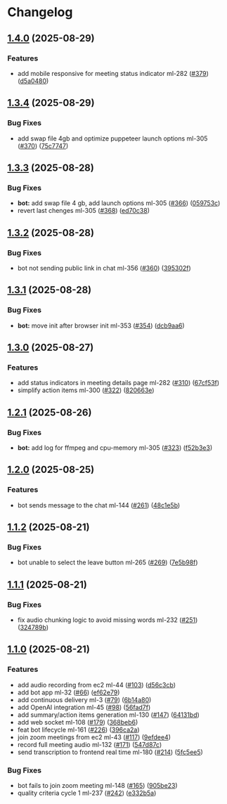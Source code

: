# Changelog

## [1.4.0](https://github.com/BinaryStudioAcademy/bsa-2025-meetlytic/compare/bot-v1.3.4...bot-v1.4.0) (2025-08-29)


### Features

* add mobile responsive for meeting status indicator ml-282 ([#379](https://github.com/BinaryStudioAcademy/bsa-2025-meetlytic/issues/379)) ([d5a0480](https://github.com/BinaryStudioAcademy/bsa-2025-meetlytic/commit/d5a0480500421200d0b2616321f41b7578fb7f39))

## [1.3.4](https://github.com/BinaryStudioAcademy/bsa-2025-meetlytic/compare/bot-v1.3.3...bot-v1.3.4) (2025-08-29)


### Bug Fixes

* add swap file 4gb and optimize puppeteer launch options ml-305 ([#370](https://github.com/BinaryStudioAcademy/bsa-2025-meetlytic/issues/370)) ([75c7747](https://github.com/BinaryStudioAcademy/bsa-2025-meetlytic/commit/75c7747275fb8f39f1e54324387ccc601cf4b7ba))

## [1.3.3](https://github.com/BinaryStudioAcademy/bsa-2025-meetlytic/compare/bot-v1.3.2...bot-v1.3.3) (2025-08-28)


### Bug Fixes

* **bot:** add swap file 4 gb, add launch options ml-305 ([#366](https://github.com/BinaryStudioAcademy/bsa-2025-meetlytic/issues/366)) ([059753c](https://github.com/BinaryStudioAcademy/bsa-2025-meetlytic/commit/059753cfbddacd104ac45cc12006df6b456b81ea))
* revert last chenges ml-305 ([#368](https://github.com/BinaryStudioAcademy/bsa-2025-meetlytic/issues/368)) ([ed70c38](https://github.com/BinaryStudioAcademy/bsa-2025-meetlytic/commit/ed70c38299391449aeb9ccc99820c1830ccff75d))

## [1.3.2](https://github.com/BinaryStudioAcademy/bsa-2025-meetlytic/compare/bot-v1.3.1...bot-v1.3.2) (2025-08-28)


### Bug Fixes

* bot not sending public link in chat ml-356 ([#360](https://github.com/BinaryStudioAcademy/bsa-2025-meetlytic/issues/360)) ([395302f](https://github.com/BinaryStudioAcademy/bsa-2025-meetlytic/commit/395302f650102850adbb3a50506168918742a32b))

## [1.3.1](https://github.com/BinaryStudioAcademy/bsa-2025-meetlytic/compare/bot-v1.3.0...bot-v1.3.1) (2025-08-28)


### Bug Fixes

* **bot:** move init after browser init ml-353 ([#354](https://github.com/BinaryStudioAcademy/bsa-2025-meetlytic/issues/354)) ([dcb9aa6](https://github.com/BinaryStudioAcademy/bsa-2025-meetlytic/commit/dcb9aa601cd474c128b7bc049ca871cf0730d4d9))

## [1.3.0](https://github.com/BinaryStudioAcademy/bsa-2025-meetlytic/compare/bot-v1.2.1...bot-v1.3.0) (2025-08-27)


### Features

* add status indicators in meeting details page ml-282 ([#310](https://github.com/BinaryStudioAcademy/bsa-2025-meetlytic/issues/310)) ([67cf53f](https://github.com/BinaryStudioAcademy/bsa-2025-meetlytic/commit/67cf53f438fbdeaa6c4dcf8a8f748858b8305c31))
* simplify action items ml-300 ([#322](https://github.com/BinaryStudioAcademy/bsa-2025-meetlytic/issues/322)) ([820663e](https://github.com/BinaryStudioAcademy/bsa-2025-meetlytic/commit/820663e8ddc7b451ed2841bafa3ec739b27638de))

## [1.2.1](https://github.com/BinaryStudioAcademy/bsa-2025-meetlytic/compare/bot-v1.2.0...bot-v1.2.1) (2025-08-26)


### Bug Fixes

* **bot:** add log for ffmpeg and cpu-memory ml-305 ([#323](https://github.com/BinaryStudioAcademy/bsa-2025-meetlytic/issues/323)) ([f52b3e3](https://github.com/BinaryStudioAcademy/bsa-2025-meetlytic/commit/f52b3e327558cbeeb4174ea3e2ffb0b8ab49a83b))

## [1.2.0](https://github.com/BinaryStudioAcademy/bsa-2025-meetlytic/compare/bot-v1.1.2...bot-v1.2.0) (2025-08-25)


### Features

* bot sends message to the chat ml-144 ([#261](https://github.com/BinaryStudioAcademy/bsa-2025-meetlytic/issues/261)) ([48c1e5b](https://github.com/BinaryStudioAcademy/bsa-2025-meetlytic/commit/48c1e5bf7bc0348a47f6ba92fe19774154791fb0))

## [1.1.2](https://github.com/BinaryStudioAcademy/bsa-2025-meetlytic/compare/bot-v1.1.1...bot-v1.1.2) (2025-08-21)


### Bug Fixes

* bot unable to select the leave button ml-265 ([#269](https://github.com/BinaryStudioAcademy/bsa-2025-meetlytic/issues/269)) ([7e5b98f](https://github.com/BinaryStudioAcademy/bsa-2025-meetlytic/commit/7e5b98f64e520a5ed138068abfbb5b57cb097db1))

## [1.1.1](https://github.com/BinaryStudioAcademy/bsa-2025-meetlytic/compare/bot-v1.1.0...bot-v1.1.1) (2025-08-21)


### Bug Fixes

* fix audio chunking logic to avoid missing words ml-232 ([#251](https://github.com/BinaryStudioAcademy/bsa-2025-meetlytic/issues/251)) ([324789b](https://github.com/BinaryStudioAcademy/bsa-2025-meetlytic/commit/324789b633127ed0c99db70b786c4fa0b11949f9))

## [1.1.0](https://github.com/BinaryStudioAcademy/bsa-2025-meetlytic/compare/bot-v1.0.0...bot-v1.1.0) (2025-08-21)


### Features

* add audio recording from ec2 ml-44 ([#103](https://github.com/BinaryStudioAcademy/bsa-2025-meetlytic/issues/103)) ([d56c3cb](https://github.com/BinaryStudioAcademy/bsa-2025-meetlytic/commit/d56c3cb472dcf9214d6acfa3e7fbd9b8733dedb7))
* add bot app ml-32 ([#66](https://github.com/BinaryStudioAcademy/bsa-2025-meetlytic/issues/66)) ([ef62e79](https://github.com/BinaryStudioAcademy/bsa-2025-meetlytic/commit/ef62e7973cd03876e6f3110fcf4120b0e0dbc03d))
* add continuous delivery ml-3 ([#79](https://github.com/BinaryStudioAcademy/bsa-2025-meetlytic/issues/79)) ([6b14a80](https://github.com/BinaryStudioAcademy/bsa-2025-meetlytic/commit/6b14a80eeea6bc3f1314efab21fcb44362b6685d))
* add OpenAI integration ml-45 ([#98](https://github.com/BinaryStudioAcademy/bsa-2025-meetlytic/issues/98)) ([56fad7f](https://github.com/BinaryStudioAcademy/bsa-2025-meetlytic/commit/56fad7fabafbee861510b7be06db50439022ad46))
* add summary/action items generation ml-130 ([#147](https://github.com/BinaryStudioAcademy/bsa-2025-meetlytic/issues/147)) ([64131bd](https://github.com/BinaryStudioAcademy/bsa-2025-meetlytic/commit/64131bdb7202e5d7f942145387a6401e9bb53f11))
* add web socket ml-108 ([#179](https://github.com/BinaryStudioAcademy/bsa-2025-meetlytic/issues/179)) ([368beb6](https://github.com/BinaryStudioAcademy/bsa-2025-meetlytic/commit/368beb6345dcc630905a83a591aa35a8826030c3))
* feat bot lifecycle ml-161 ([#226](https://github.com/BinaryStudioAcademy/bsa-2025-meetlytic/issues/226)) ([396ca2a](https://github.com/BinaryStudioAcademy/bsa-2025-meetlytic/commit/396ca2a093fa773f055bd6449da85a69885ff5e0))
* join zoom meetings from ec2 ml-43 ([#117](https://github.com/BinaryStudioAcademy/bsa-2025-meetlytic/issues/117)) ([9efdee4](https://github.com/BinaryStudioAcademy/bsa-2025-meetlytic/commit/9efdee42fc7b4e68dc88f4d6c1f1d49ddd48cb7a))
* record full meeting audio ml-132 ([#171](https://github.com/BinaryStudioAcademy/bsa-2025-meetlytic/issues/171)) ([547d87c](https://github.com/BinaryStudioAcademy/bsa-2025-meetlytic/commit/547d87cbabcc11fd421dcfc3aedb046d70fdd405))
* send transcription to frontend real time ml-180 ([#214](https://github.com/BinaryStudioAcademy/bsa-2025-meetlytic/issues/214)) ([5fc5ee5](https://github.com/BinaryStudioAcademy/bsa-2025-meetlytic/commit/5fc5ee53cd0d840b3376a5686c8919881de3ffd1))


### Bug Fixes

* bot fails to join zoom meeting ml-148 ([#165](https://github.com/BinaryStudioAcademy/bsa-2025-meetlytic/issues/165)) ([905be23](https://github.com/BinaryStudioAcademy/bsa-2025-meetlytic/commit/905be23531ef4b8f9f3b9736f50b33ded2c73c1c))
* quality criteria cycle 1 ml-237 ([#242](https://github.com/BinaryStudioAcademy/bsa-2025-meetlytic/issues/242)) ([e332b5a](https://github.com/BinaryStudioAcademy/bsa-2025-meetlytic/commit/e332b5a9ccc76c66689237c84f89090e15ef81a7))
